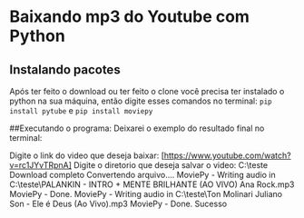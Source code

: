 # Baixando mp3 do Youtube com Python

## Instalando pacotes
Após ter feito o download ou ter feito o clone você precisa ter instalado o python na sua máquina, então digite esses comandos no terminal:
`pip install pytube` e `pip install moviepy`

##Executando o programa:
Deixarei o exemplo do resultado final no terminal:

Digite o link do video que deseja baixar: [https://www.youtube.com/watch?v=rc1JYvTRpnA]
Digite o diretorio que deseja salvar o video: C:\teste
Download completo
Convertendo arquivo....
MoviePy - Writing audio in C:\teste\PALANKIN - INTRO + MENTE BRILHANTE (AO VIVO)  Ana Rock.mp3
MoviePy - Done.
MoviePy - Writing audio in C:\teste\Ton Molinari Juliano Son - Ele é Deus (Ao Vivo).mp3
MoviePy - Done.
Sucesso
